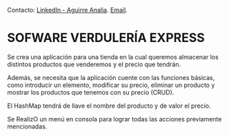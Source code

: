 Contacto:
 [LinkedIn - Aguirre Analia](https://www.linkedin.com/in/analiaaguirre/).
 [Email](aguirreanalia.dev@gmail.com).

# SOFWARE VERDULERÍA EXPRESS

Se crea una aplicación para una tienda en la cual queremos almacenar los
distintos productos que venderemos y el precio que tendrán.

Además, se necesita que la aplicación cuente con las funciones básicas, como introducir un elemento, 
modificar su precio, eliminar un producto y mostrar los productos que tenemos con su precio (CRUD).

El HashMap tendrá de llave el nombre del producto y de valor el precio. 

Se RealizO un menú en consola para lograr todas las acciones previamente mencionadas.
